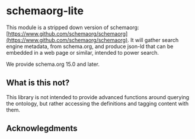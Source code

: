 # schemaorg-lite

This module is a stripped down version of
schemaorg: [https://www.github.com/schemaorg/schemaorg](https://www.github.com/schemaorg/schemaorg).
It will gather search engine metadata, from schema.org, and produce json-ld that can be embedded in a web
page or similar, intended to power search.

We provide schema.org 15.0 and later.

## What is this not?

This library is not intended to provide advanced functions around querying the ontology,
but rather accessing the definitions and tagging content with them.

## Acknowlegdments
